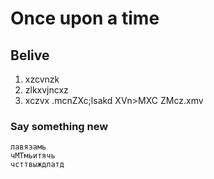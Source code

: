 # Once upon a time
## Belive 
1. xzcvnzk
2. zlkxvjncxz
3. xczvx
    .mcnZXc;lsakd
    XVn>MXC
    ZMcz.xmv
    
### Say something new 
    лавяэамь
    чМТмьитячь
    чсттвыждлатд